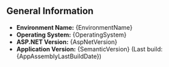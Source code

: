 ﻿## General Information
 - **Environment Name:** {EnvironmentName}
 - **Operating System:** {OperatingSystem}
 - **ASP.NET Version:** {AspNetVersion}
 - **Application Version:** {SemanticVersion} (Last build: {AppAssemblyLastBuildDate})

<SecurityDefinitions />
